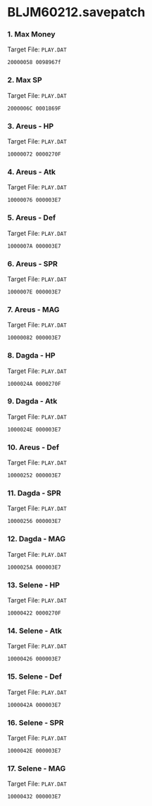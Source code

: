 # BLJM60212.savepatch

### 1. Max Money

Target File: `PLAY.DAT`

```
20000058 0098967f
```

### 2. Max SP

Target File: `PLAY.DAT`

```
2000006C 0001869F
```

### 3. Areus - HP

Target File: `PLAY.DAT`

```
10000072 0000270F
```

### 4. Areus - Atk

Target File: `PLAY.DAT`

```
10000076 000003E7
```

### 5. Areus - Def

Target File: `PLAY.DAT`

```
1000007A 000003E7
```

### 6. Areus - SPR

Target File: `PLAY.DAT`

```
1000007E 000003E7
```

### 7. Areus - MAG

Target File: `PLAY.DAT`

```
10000082 000003E7
```

### 8. Dagda - HP

Target File: `PLAY.DAT`

```
1000024A 0000270F
```

### 9. Dagda - Atk

Target File: `PLAY.DAT`

```
1000024E 000003E7
```

### 10. Areus - Def

Target File: `PLAY.DAT`

```
10000252 000003E7
```

### 11. Dagda - SPR

Target File: `PLAY.DAT`

```
10000256 000003E7
```

### 12. Dagda - MAG

Target File: `PLAY.DAT`

```
1000025A 000003E7
```

### 13. Selene - HP

Target File: `PLAY.DAT`

```
10000422 0000270F
```

### 14. Selene - Atk

Target File: `PLAY.DAT`

```
10000426 000003E7
```

### 15. Selene - Def

Target File: `PLAY.DAT`

```
1000042A 000003E7
```

### 16. Selene - SPR

Target File: `PLAY.DAT`

```
1000042E 000003E7
```

### 17. Selene - MAG

Target File: `PLAY.DAT`

```
10000432 000003E7
```

